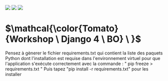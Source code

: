 
![](https://img.shields.io/badge/Workshop1-grey?style=for-the-badge)
![](https://img.shields.io/badge/Django4-grey?style=for-the-badge)
![](https://img.shields.io/badge/Python3-grey?style=for-the-badge)
# $\mathcal{\color{Tomato}{Workshop  \ Django 4 \ BO} \ \}$



Pensez à gènerer le fichier requirements.txt qui contient la liste des paquets Python dont l'installation est requise dans l'environnement virtuel pour que l'application s'exécute correctement avec la commande : " pip freeze > requirements.txt "
Puis tapez "pip install -r requirements.txt" pour les installer